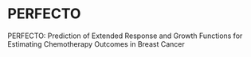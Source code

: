 # PERFECTO

PERFECTO: Prediction of Extended Response and Growth Functions for Estimating Chemotherapy Outcomes in Breast Cancer